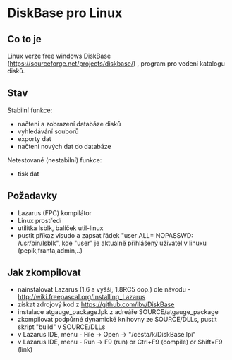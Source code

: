 # DiskBase pro Linux


## Co to je

Linux verze free windows DiskBase (https://sourceforge.net/projects/diskbase/) , program pro vedení katalogu disků.

## Stav

Stabilní funkce: 
- načtení a zobrazení databáze disků
- vyhledávání souborů
- exporty dat
- načtení nových dat do databáze

 
Netestované (nestabilní) funkce: 
- tisk dat
 

## Požadavky
- Lazarus (FPC) kompilátor
- Linux prostředí
- utilitka lsblk, balíček util-linux
- pustit příkaz visudo a zapsat řádek "user  ALL= NOPASSWD: /usr/bin/lsblk", kde "user" je aktuálně přihlášený uživatel v linuxu (pepik,franta,admin,..)


## Jak zkompilovat
- nainstalovat Lazarus (1.6 a vyšší, 1.8RC5 dop.) dle návodu - http://wiki.freepascal.org/Installing_Lazarus
- získat zdrojový kod z https://github.com/ibv/DiskBase
- instalace atgauge_package.lpk z adreáře SOURCE/atgauge_package
- zkompilovat podpůrné dynamické knihovny ze SOURCE/DLLs, pustit skript "build" v SOURCE/DLLs
- v Lazarus IDE, menu - File -> Open -> "/cesta/k/DiskBase.lpi"
- v Lazarus IDE, menu - Run -> F9 (run) or Ctrl+F9 (compile) or Shift+F9 (link)



